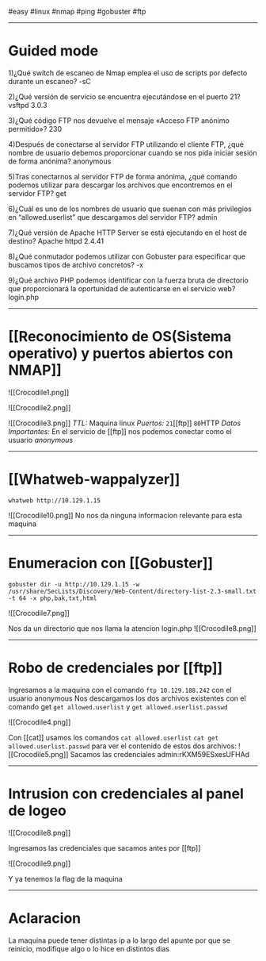 #easy #linux #nmap #ping #gobuster #ftp

------
# Guided mode

1)¿Qué switch de escaneo de Nmap emplea el uso de scripts por defecto durante un escaneo?
	-sC

2)¿Qué versión de servicio se encuentra ejecutándose en el puerto 21?
	vsftpd 3.0.3

3)¿Qué código FTP nos devuelve el mensaje «Acceso FTP anónimo permitido»?
	230

4)Después de conectarse al servidor FTP utilizando el cliente FTP, ¿qué nombre de usuario debemos proporcionar cuando se nos pida iniciar sesión de forma anónima?
	anonymous

5)Tras conectarnos al servidor FTP de forma anónima, ¿qué comando podemos utilizar para descargar los archivos que encontremos en el servidor FTP?
	get

6)¿Cuál es uno de los nombres de usuario que suenan con más privilegios en “allowed.userlist” que descargamos del servidor FTP?
	admin

7)¿Qué versión de Apache HTTP Server se está ejecutando en el host de destino?
	Apache httpd 2.4.41

8)¿Qué conmutador podemos utilizar con Gobuster para especificar que buscamos tipos de archivo concretos?
	-x

9)¿Qué archivo PHP podemos identificar con la fuerza bruta de directorio que proporcionará la oportunidad de autenticarse en el servicio web?
	login.php

-----
# [[Reconocimiento de OS(Sistema operativo) y puertos abiertos con NMAP]]

![[Crocodile1.png]]

![[Crocodile2.png]]

![[Crocodile3.png]]
*TTL:* Maquina linux
*Puertos:*
	`21`[[ftp]]
	`80`HTTP
*Datos Importantes:* 
	En el servicio de [[ftp]] nos podemos conectar como el usuario *anonymous*

-----------
# [[Whatweb-wappalyzer]]

```shell
whatweb http://10.129.1.15
```

![[Crocodile10.png]]
No nos da ninguna informacion relevante para esta maquina

---------
# Enumeracion con [[Gobuster]]

```shell
gobuster dir -u http://10.129.1.15 -w /usr/share/SecLists/Discovery/Web-Content/directory-list-2.3-small.txt -t 64 -x php,bak,txt,html
```

![[Crocodile7.png]]

Nos da un directorio que nos llama la atencion login.php
![[Crocodile8.png]]

-------
# Robo de credenciales por [[ftp]]

Ingresamos a la maquina con el comando `ftp 10.129.188.242` con el usuario anonymous
Nos descargamos los dos archivos existentes con el comando get `get allowed.userlist` y `get allowed.userlist.passwd`

![[Crocodile4.png]]

Con [[cat]] usamos los comandos `cat allowed.userlist` `cat get allowed.userlist.passwd` para ver el contenido de estos dos archivos:
![[Crocodile5.png]]
Sacamos las credenciales
admin:rKXM59ESxesUFHAd

--------
# Intrusion con credenciales al panel de logeo

![[Crocodile8.png]]

Ingresamos las credenciales que sacamos antes por [[ftp]]

![[Crocodile9.png]]

Y ya tenemos la flag de la maquina

-----
# Aclaracion

La maquina puede tener distintas ip a lo largo del apunte por que se reinicio, modifique algo o lo hice en distintos dias